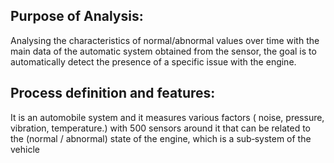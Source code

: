 ## **Purpose of Analysis**:
Analysing the characteristics of normal/abnormal values over time with the main data of the automatic system obtained from the sensor, the goal is to automatically detect the presence of a specific issue with the engine.<br>

## **Process definition and features:** 
It is an automobile system and it measures various factors ( noise, pressure, vibration, temperature.) with 500 sensors around it that can be related to the (normal / abnormal) state of the engine, which is a sub‑system of the vehicle
